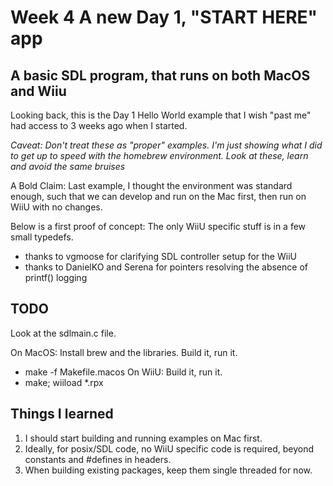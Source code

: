 # Week 4  A new Day 1, "START HERE" app 

## A basic SDL program, that runs on both MacOS and Wiiu

Looking back, this is the Day 1 Hello World example that I wish "past me" had access to 3 weeks ago when I started.

_Caveat: Don't treat these as "proper" examples.  I'm just showing what I did to get up to speed with the homebrew environment.  Look at these, learn and avoid the same bruises_


A Bold Claim: Last example, I thought the environment was standard enough, such that we can develop and run on the Mac first, then run on WiiU with no changes.  

Below is a first proof of concept:  The only WiiU specific stuff is in
a few small typedefs.  

* thanks to vgmoose for clarifying SDL controller setup for the WiiU
* thanks to DanielKO and Serena for pointers resolving the absence of printf() logging


## TODO
Look at the sdlmain.c file.

On MacOS: Install brew and the libraries.   Build it, run it. 
* make -f Makefile.macos
On WiiU: Build it, run it. 
* make; wiiload *.rpx


## Things I learned
1. I should start building and running examples on Mac first.
2. Ideally, for posix/SDL code, no WiiU specific code is required, beyond constants and #defines in headers.
3. When building existing packages, keep them single threaded for now.
